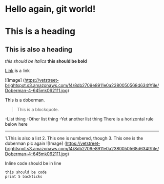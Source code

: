 Hello again, git world!
=======================

# This is a heading

## This is also a heading

_this should be italics_
__this should be bold__

[Link](http://youtube.com) is a link

![Image] (https://vetstreet-brightspot.s3.amazonaws.com/f4/8db2709e8911e0a2380050568d634f/file/Doberman-4-645mk062111.jpg)

This is a doberman.

> This is a blockquote.

-List thing
-Other list thing
-Yet another list thing
There is a horizontal rule below here

---

1.This is also a list
2. This one is numbered, though
3. This one is the doberman pic again ![Image] (https://vetstreet-brightspot.s3.amazonaws.com/f4/8db2709e8911e0a2380050568d634f/file/Doberman-4-645mk062111.jpg)

Inline code should be in line

```
this should be code
print 5 backticks
```

